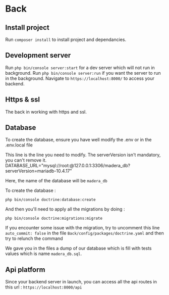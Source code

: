 # Back


## Install project 

Run `composer install` to install project and dependancies.

## Development server

Run `php bin/console server:start` for a dev server which will not run in background. Run `php bin/console server:run` if you want the server to run in the background.
Navigate to `https://localhost:8000/` to access your backend.

## Https & ssl

The back in working with https and ssl.

## Database 

To create the database, ensure you have well modify the .env or in the .env.local file

This line is the line you need to modify. The serverVersion isn't mandatory, you can't remove it.
DATABASE_URL="mysql://root:@127.0.0.1:3306/madera_db?serverVersion=mariadb-10.4.17"

Here, the name of the database will be `madera_db`

To create the database : 

`php bin/console doctrine:database:create`

And then you'll need to apply all the migrations by doing :

`php bin/console doctrine:migrations:migrate`

If you encounter some issue with the migration, try to uncomment this line `auto_commit: false` in the file `Back/config/packages/doctrine.yaml` and then try to relunch the command

We gave you in the files a dump of our database which is fill with tests values which is name `madera_db.sql`.

## Api platform

Since your backend server in launch, you can access all the api routes in this url : `https://localhost:8000/api`